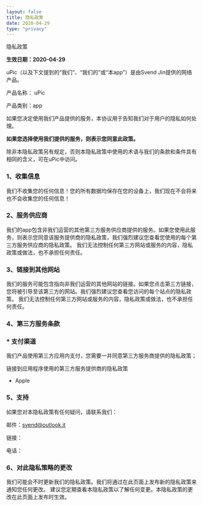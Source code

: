 ```yaml
---
layout: false
title: 隐私政策
date: 2020-04-29
type: "privacy"
---
```


隐私政策

**生效日期：2020-04-29**

uPic（以及下文提到的“我们”、“我们的”或“本app”）是由Svend Jin提供的网络产品。 

产品名称： uPic 

产品类别：app 

如果您决定使用我们产品提供的服务，本协议用于告知我们对于用户的隐私如何处理。

**如果您选择使用我们提供的服务，则表示您同意此政策。**

除非本隐私政策另有规定，否则本隐私政策中使用的术语与我们的条款和条件具有相同的含义，可在uPic中访问。

### 1、收集信息

我们不收集您的任何信息！您的所有数据均保存在您的设备上，我们现在不会将来也不会收集您的任何信息！

### 2、服务供应商

我们的app包含非我们运营的其他第三方服务供应商提供的服务。如果您使用此服务，则表示您同意该服务提供商的隐私政策，我们强烈建议您查看您使用的每个第三方服务供应商的隐私政策。 我们无法控制任何第三方网站或服务的内容，隐私政策或做法，也不承担任何责任。

### 3、链接到其他网站

我们的服务可能包含指向非我们运营的其他网站的链接。如果您点击第三方链接，您将被引导至该第三方的网站。我们强烈建议您查看您访问的每个站点的隐私政策。 我们无法控制任何第三方网站或服务的内容，隐私政策或做法，也不承担任何责任。

### 4、第三方服务条款

### * 支付渠道

我们产品使用第三方应用内支付，您需要一并同意第三方服务商提供的隐私政策； 

链接到应用程序使用的第三方服务提供商的隐私政策

- Apple

### 5、支持

如果您对本隐私政策有任何疑问，请联系我们： 

邮件：[svend@outlook.it](mailto:svend@outlook.it)

链接： 

电话：

### 6、对此隐私策略的更改

我们可能会不时更新我们的隐私政策。我们将通过在此页面上发布新的隐私政策来通知您任何更改。 建议您定期查看本隐私政策以了解任何变更。本隐私政策的更改在此页面上发布时生效。
